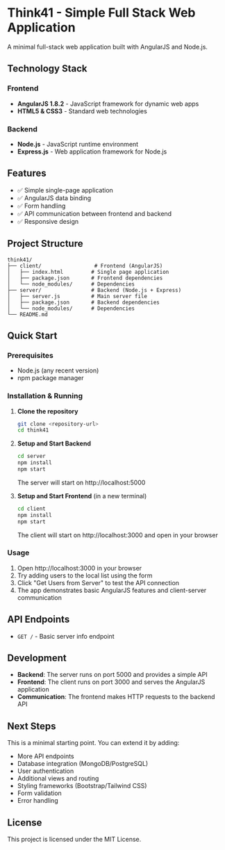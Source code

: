 # Think41 - Simple Full Stack Web Application

A minimal full-stack web application built with AngularJS and Node.js.

## Technology Stack

### Frontend
- **AngularJS 1.8.2** - JavaScript framework for dynamic web apps
- **HTML5 & CSS3** - Standard web technologies

### Backend
- **Node.js** - JavaScript runtime environment
- **Express.js** - Web application framework for Node.js

## Features

- ✅ Simple single-page application
- ✅ AngularJS data binding
- ✅ Form handling
- ✅ API communication between frontend and backend
- ✅ Responsive design

## Project Structure

```
think41/
├── client/                 # Frontend (AngularJS)
│   ├── index.html         # Single page application
│   ├── package.json       # Frontend dependencies
│   └── node_modules/      # Dependencies
├── server/                # Backend (Node.js + Express)
│   ├── server.js          # Main server file
│   ├── package.json       # Backend dependencies
│   └── node_modules/      # Dependencies
└── README.md
```

## Quick Start

### Prerequisites
- Node.js (any recent version)
- npm package manager

### Installation & Running

1. **Clone the repository**
   ```bash
   git clone <repository-url>
   cd think41
   ```

2. **Setup and Start Backend**
   ```bash
   cd server
   npm install
   npm start
   ```
   The server will start on http://localhost:5000

3. **Setup and Start Frontend** (in a new terminal)
   ```bash
   cd client
   npm install
   npm start
   ```
   The client will start on http://localhost:3000 and open in your browser

### Usage

1. Open http://localhost:3000 in your browser
2. Try adding users to the local list using the form
3. Click "Get Users from Server" to test the API connection
4. The app demonstrates basic AngularJS features and client-server communication

## API Endpoints

- `GET /` - Basic server info endpoint

## Development

- **Backend**: The server runs on port 5000 and provides a simple API
- **Frontend**: The client runs on port 3000 and serves the AngularJS application
- **Communication**: The frontend makes HTTP requests to the backend API

## Next Steps

This is a minimal starting point. You can extend it by adding:
- More API endpoints
- Database integration (MongoDB/PostgreSQL)
- User authentication
- Additional views and routing
- Styling frameworks (Bootstrap/Tailwind CSS)
- Form validation
- Error handling

## License

This project is licensed under the MIT License.
